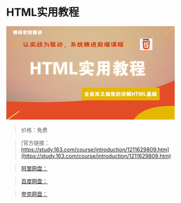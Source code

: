 # HTML实用教程

![img](../../../assets/study163/free/6b833785fbd44ff7bdc19e11cf004500.png)

> 价格：免费

> [官方链接：https://study.163.com/course/introduction/1211629809.htm](https://study.163.com/course/introduction/1211629809.htm)

> [阿里网盘：]()

> [百度网盘：]()

> [夸克网盘：]()
